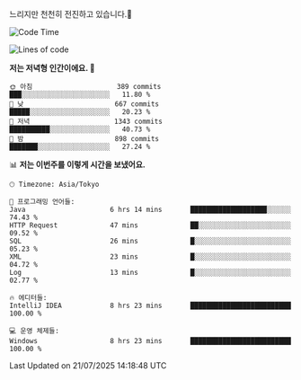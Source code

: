 느리지만 천천히 전진하고 있습니다.🐢

<!--START_SECTION:waka-->
![Code Time](http://img.shields.io/badge/Code%20Time-1%2C654%20hrs%2037%20mins-blue)

![Lines of code](https://img.shields.io/badge/%EC%A0%80%EB%8A%94%20%EC%97%AC%ED%83%9C%EA%B9%8C%EC%A7%80%20-925.8%20thousand%20%EC%A4%84%EC%9D%98%20%EC%BD%94%EB%93%9C%EB%A5%BC%20%EC%9E%91%EC%84%B1%ED%96%88%EC%96%B4%EC%9A%94.-blue)

**저는 저녁형 인간이에요. 🦉** 

```text
🌞 아침                     389 commits         ███░░░░░░░░░░░░░░░░░░░░░░   11.80 % 
🌆 낮　                     667 commits         █████░░░░░░░░░░░░░░░░░░░░   20.23 % 
🌃 저녁                     1343 commits        ██████████░░░░░░░░░░░░░░░   40.73 % 
🌙 밤　                     898 commits         ███████░░░░░░░░░░░░░░░░░░   27.24 % 
```


📊 **저는 이번주를 이렇게 시간을 보냈어요.** 

```text
🕑︎ Timezone: Asia/Tokyo

💬 프로그래밍 언어들: 
Java                     6 hrs 14 mins       ███████████████████░░░░░░   74.43 % 
HTTP Request             47 mins             ██░░░░░░░░░░░░░░░░░░░░░░░   09.52 % 
SQL                      26 mins             █░░░░░░░░░░░░░░░░░░░░░░░░   05.23 % 
XML                      23 mins             █░░░░░░░░░░░░░░░░░░░░░░░░   04.72 % 
Log                      13 mins             █░░░░░░░░░░░░░░░░░░░░░░░░   02.77 % 

🔥 에디터들: 
IntelliJ IDEA            8 hrs 23 mins       █████████████████████████   100.00 % 

💻 운영 체제들: 
Windows                  8 hrs 23 mins       █████████████████████████   100.00 % 
```


 Last Updated on 21/07/2025 14:18:48 UTC
<!--END_SECTION:waka-->
